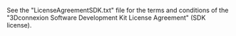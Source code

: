 See the "LicenseAgreementSDK.txt" file for the terms and conditions of the "3Dconnexion Software Development Kit License Agreement" (SDK license).
